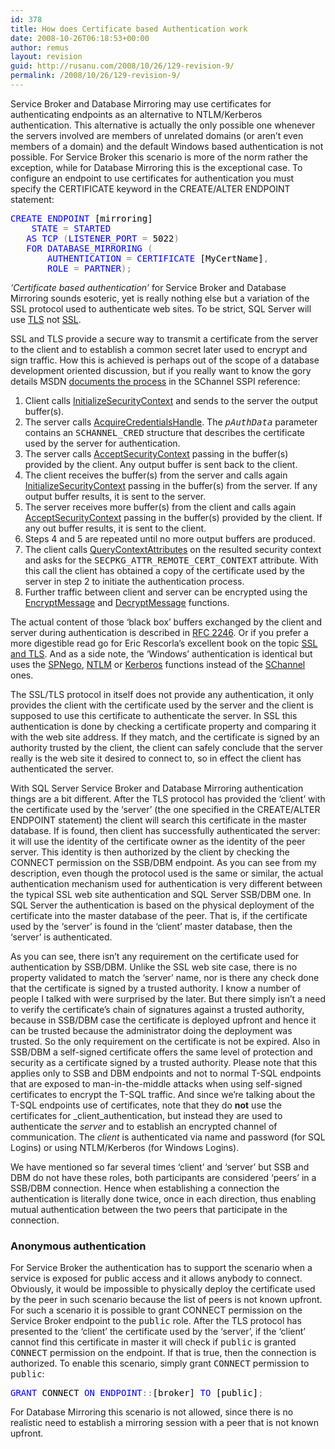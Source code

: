 ```yaml
---
id: 378
title: How does Certificate based Authentication work
date: 2008-10-26T06:18:53+00:00
author: remus
layout: revision
guid: http://rusanu.com/2008/10/26/129-revision-9/
permalink: /2008/10/26/129-revision-9/
---
```

Service Broker and Database Mirroring may use certificates for authenticating endpoints as an alternative to NTLM/Kerberos authentication. This alternative is actually the only possible one whenever the servers involved are members of unrelated domains (or aren&#8217;t even members of a domain) and the default Windows based authentication is not possible. For Service Broker this scenario is more of the norm rather the exception, while for Database Mirroring this is the exceptional case. To configure an endpoint to use certificates for authentication you must specify the CERTIFICATE keyword in the CREATE/ALTER ENDPOINT statement:

<pre><span style="color: Black"></span><span style="color:Blue">CREATE</span><span style="color:Black"> </span><span style="color:Blue">ENDPOINT</span><span style="color:Black"> [mirroring]
	</span><span style="color:Blue">STATE</span><span style="color:Black"> </span><span style="color:Gray">=</span><span style="color:Black"> </span><span style="color:Blue">STARTED
</span><span style="color:Black">	</span><span style="color:Blue">AS</span><span style="color:Black"> </span><span style="color:Blue">TCP</span><span style="color:Black"> </span><span style="color:Gray">(</span><span style="color:Blue">LISTENER_PORT</span><span style="color:Black"> </span><span style="color:Gray">=</span><span style="color:Black"> 5022</span><span style="color:Gray">)
</span><span style="color:Black">	</span><span style="color:Blue">FOR</span><span style="color:Black"> </span><span style="color:Blue">DATABASE_MIRRORING</span><span style="color:Black"> </span><span style="color:Gray">(
</span><span style="color:Black">		</span><span style="color:Blue">AUTHENTICATION</span><span style="color:Black"> </span><span style="color:Gray">=</span><span style="color:Black"> </span><span style="color:Blue">CERTIFICATE</span><span style="color:Black"> [MyCertName]</span><span style="color:Gray">,
</span><span style="color:Black">		</span><span style="color:Blue">ROLE</span><span style="color:Black"> </span><span style="color:Gray">=</span><span style="color:Black"> </span><span style="color:Blue">PARTNER</span><span style="color:Gray">);</span>
</pre>

_&#8216;Certificate based authentication&#8217;_ for Service Broker and Database Mirroring sounds esoteric, yet is really nothing else but a variation of the SSL protocol used to authenticate web sites. To be strict, SQL Server will use <a href="http://msdn.microsoft.com/en-us/library/aa380516.aspx" target="_blank">TLS</a> not <a href="http://msdn.microsoft.com/en-us/library/aa380124(VS.85).aspx" target="_blank">SSL</a>.

SSL and TLS provide a secure way to transmit a certificate from the server to the client and to establish a common secret later used to encrypt and sign traffic. How this is achieved is perhaps out of the scope of a database development oriented discussion, but if you really want to know the gory details MSDN <a href="http://msdn.microsoft.com/en-us/library/aa374782(VS.85).aspx" target="_blank">documents the process</a> in the SChannel SSPI reference:

<ol style="list-style-type:decimal;">
  <li>
    Client calls <a href="http://msdn.microsoft.com/en-us/library/aa375924(VS.85).aspx" target="_blank">InitializeSecurityContext</a> and sends to the server the output buffer(s).
  </li>
  <li>
    The server calls <a href="http://msdn.microsoft.com/en-us/library/aa374716(VS.85).aspx" target="_blank">AcquireCredentialsHandle</a>. The <i><tt>pAuthData</tt></i> parameter contains an <tt>SCHANNEL_CRED</tt> structure that describes the certificate used by the server for authentication.
  </li>
  <li>
    The server calls <a href="http://msdn.microsoft.com/en-us/library/aa374708(VS.85).aspx" target="_blank">AcceptSecurityContext</a> passing in the buffer(s) provided by the client. Any output buffer is sent back to the client.
  </li>
  <li>
    The client receives the buffer(s) from the server and calls again <a href="http://msdn.microsoft.com/en-us/library/aa375924(VS.85).aspx" target="_blank">InitializeSecurityContext</a> passing in the buffer(s) from the server. If any output buffer results, it is sent to the server.
  </li>
  <li>
    The server receives more buffer(s) from the client and calls again <a href="http://msdn.microsoft.com/en-us/library/aa374708(VS.85).aspx" target="_blank">AcceptSecurityContext</a> passing in the buffer(s) provided by the client. If any out buffer results, it is sent to the client.
  </li>
  <li>
    Steps 4 and 5 are repeated until no more output buffers are produced.
  </li>
  <li>
    The client calls <a href="http://msdn.microsoft.com/en-us/library/aa379340(VS.85).aspx" target="_blank">QueryContextAttributes</a> on the resulted security context and asks for the <tt>SECPKG_ATTR_REMOTE_CERT_CONTEXT</tt> attribute. With this call the client has obtained a copy of the certificate used by the server in step 2 to initiate the authentication process.
  </li>
  <li>
    Further traffic between client and server can be encrypted using the <a href="http://msdn.microsoft.com/en-us/library/aa375390(VS.85).aspx" target="_blank">EncryptMessage</a> and <a href="http://msdn.microsoft.com/en-us/library/aa375348(VS.85).aspx" target="_blank">DecryptMessage</a> functions.
  </li>
</ol>

<!--more-->

The actual content of those &#8216;black box&#8217; buffers exchanged by the client and server during authentication is described in <a href="http://www.ietf.org/rfc/rfc2246.txt" target="_blank">RFC 2246</a>. Or if you prefer a more digestible read go for Eric Rescorla&#8217;s excellent book on the topic <a href="http://www.amazon.com/SSL-TLS-Designing-Building-Systems/dp/0201615983" target="_blank">SSL and TLS</a>. And as a side note, the &#8216;Windows&#8217; authentication is identical but uses the <a href="http://msdn.microsoft.com/en-us/library/aa378748(VS.85).aspx" target="_blank">SPNego</a>, <a href="http://msdn.microsoft.com/en-us/library/aa378749(VS.85).aspx" target="_blank">NTLM</a> or <a href="http://msdn.microsoft.com/en-us/library/aa378747(VS.85).aspx" target="_blank">Kerberos</a> functions instead of the <a href="http://msdn.microsoft.com/en-us/library/aa380123(VS.85).aspx" target="_blank">SChannel</a> ones.

The SSL/TLS protocol in itself does not provide any authentication, it only provides the client with the certificate used by the server and the client is supposed to use this certificate to authenticate the server. In SSL this authentication is done by checking a certificate property and comparing it with the web site address. If they match, and the certificate is signed by an authority trusted by the client, the client can safely conclude that the server really is the web site it desired to connect to, so in effect the client has authenticated the server.

With SQL Server Service Broker and Database Mirroring authentication things are a bit different. After the TLS protocol has provided the &#8216;client&#8217; with the certificate used by the &#8216;server&#8217; (the one specified in the CREATE/ALTER ENDPOINT statement) the client will search this certificate in the master database. If is found, then client has successfully authenticated the server: it will use the identity of the certificate owner as the identity of the peer server. This identity is then authorized by the client by checking the CONNECT permission on the SSB/DBM endpoint. As you can see from my description, even though the protocol used is the same or similar, the actual authentication mechanism used for authentication is very different between the typical SSL web site authentication and SQL Server SSB/DBM one. In SQL Server the authentication is based on the physical deployment of the certificate into the master database of the peer. That is, if the certificate used by the &#8216;server&#8217; is found in the &#8216;client&#8217; master database, then the &#8216;server&#8217; is authenticated.

As you can see, there isn&#8217;t any requirement on the certificate used for authentication by SSB/DBM. Unlike the SSL web site case, there is no property validated to match the &#8216;server&#8217; name, nor is there any check done that the certificate is signed by a trusted authority. I know a number of people I talked with were surprised by the later. But there simply isn&#8217;t a need to verify the certificate&#8217;s chain of signatures against a trusted authority, because in SSB/DBM case the certificate is deployed upfront and hence it can be trusted because the administrator doing the deployment was trusted. So the only requirement on the certificate is not be expired. Also in SSB/DBM a self-signed certificate offers the same level of protection and security as a certificate signed by a trusted authority. Please note that this applies only to SSB and DBM endpoints and not to normal T-SQL endpoints that are exposed to man-in-the-middle attacks when using self-signed certificates to encrypt the T-SQL traffic. And since we&#8217;re talking about the T-SQL endpoints use of certificates, note that they do **not** use the certificates for _client_authentication, but instead they are used to authenticate the _server_ and to establish an encrypted channel of communication. The _client_ is authenticated via name and password (for SQL Logins) or using NTLM/Kerberos (for Windows Logins).

We have mentioned so far several times &#8216;client&#8217; and &#8216;server&#8217; but SSB and DBM do not have these roles, both participants are considered &#8216;peers&#8217; in a SSB/DBM connection. Hence when establishing a connection the authentication is literally done twice, once in each direction, thus enabling mutual authentication between the two peers that participate in the connection.

### Anonymous authentication

For Service Broker the authentication has to support the scenario when a service is exposed for public access and it allows anybody to connect. Obviously, it would be impossible to physically deploy the certificate used by the peer in such scenario because the list of peers is not known upfront. For such a scenario it is possible to grant CONNECT permission on the Service Broker endpoint to the <tt>public</tt> role. After the TLS protocol has presented to the &#8216;client&#8217; the certificate used by the &#8216;server&#8217;, if the &#8216;client&#8217; cannot find this certificate in master it will check if <tt>public</tt> is granted <tt>CONNECT</tt> permission on the endpoint. If that is true, then the connection is authorized. To enable this scenario, simply grant <tt>CONNECT</tt> permission to <tt>public</tt>:

<pre><span style="color: Black"></span><span style="color:Blue">GRANT</span><span style="color:Black"> CONNECT </span><span style="color:Blue">ON</span><span style="color:Black"> </span><span style="color:Blue">ENDPOINT</span><span style="color:Gray">::</span><span style="color:Black">[broker] </span><span style="color:Blue">TO</span><span style="color:Black"> [public]</span><span style="color:Gray">;</span>
</pre>

For Database Mirroring this scenario is not allowed, since there is no realistic need to establish a mirroring session with a peer that is not known upfront.